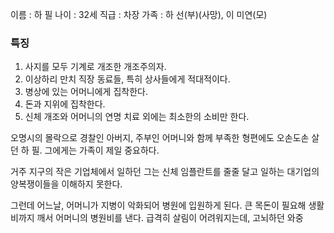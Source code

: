 이름 : 하 필
나이 : 32세
직급 : 차장
가족 : 하 선(부)(사망), 이 미연(모)

### 특징 ###
1. 사지를 모두 기계로 개조한 개조주의자. 
2. 이상하리 만치 직장 동료들, 특히 상사들에게 적대적이다.
3. 병상에 있는 어머니에게 집착한다.
4. 돈과 지위에 집착한다.
5. 신체 개조와 어머니의 연명 치료 외에는 최소한의 소비만 한다.

 오명시의 몰락으로 경찰인 아버지, 주부인 어머니와 함께 부족한 형편에도 오손도손 살던 하 필. 그에게는 가족이 제일 중요하다.

 거주 지구의 작은 기업체에서 일하던 그는 신체 임플란트를 줄줄 달고 일하는 대기업의 양복쟁이들을 이해하지 못한다.

 그런데 어느날, 어머니가 지병이 악화되어 병원에 입원하게 된다. 큰 목돈이 필요해 생활비까지 깨서 어머니의 병원비를 낸다. 급격히 살림이 어려워지는데, 고뇌하던 와중 
